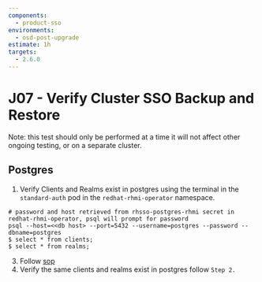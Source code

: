 ```yaml
---
components:
  - product-sso
environments:
  - osd-post-upgrade
estimate: 1h
targets:
  - 2.6.0
---
```


# J07 - Verify Cluster SSO Backup and Restore

Note: this test should only be performed at a time it will not affect other ongoing testing, or on a separate cluster.

## Postgres

1. Verify Clients and Realms exist in postgres using the terminal in the `standard-auth` pod in the `redhat-rhmi-operator` namespace.

```
# password and host retrieved from rhsso-postgres-rhmi secret in redhat-rhmi-operator, psql will prompt for password
psql --host=<<db host> --port=5432 --username=postgres --password --dbname=postgres
$ select * from clients;
$ select * from realms;
```

3. Follow [sop](https://github.com/RHCloudServices/integreatly-help/blob/master/sops/2.x/backup_restore/rhsso_backup.md#rhsso-backup-and-restoration)
4. Verify the same clients and realms exist in postgres follow `Step 2.`
